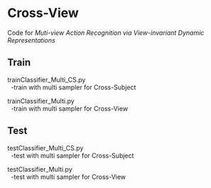# Cross-View
Code for *Muti-view Action Recognition via View-invariant Dynamic Representations*

## Train
trainClassifier_Multi_CS.py \
&nbsp; -train with multi sampler for Cross-Subject


trainClassifier_Multi.py \
&nbsp; -train with multi sampler for Cross-View

## Test 
testClassifier_Multi_CS.py \
&nbsp; -test with multi sampler for Cross-Subject


testClassifier_Multi.py \
&nbsp; -test with multi sampler for Cross-View

